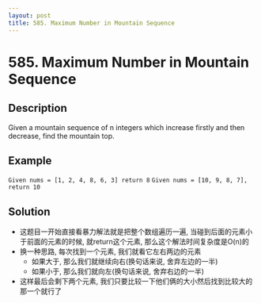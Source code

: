 ```yaml
---
layout: post
title: 585. Maximum Number in Mountain Sequence
---
```


# 585. Maximum Number in Mountain Sequence

## Description
Given a mountain sequence of n integers which increase firstly and then decrease, find the mountain top.

## Example
`Given nums = [1, 2, 4, 8, 6, 3] return 8`
`Given nums = [10, 9, 8, 7], return 10`

## Solution
- 这题目一开始直接看暴力解法就是把整个数组遍历一遍, 当碰到后面的元素小于前面的元素的时候, 就return这个元素, 那么这个解法时间复杂度是O(n)的
- 换一种思路, 每次找到一个元素, 我们就看它左右两边的元素
  - 如果大于, 那么我们就继续向右(换句话来说, 舍弃左边的一半)
  - 如果小于, 那么我们就向左(换句话来说, 舍弃右边的一半)
- 这样最后会剩下两个元素, 我们只要比较一下他们俩的大小然后找到比较大的那一个就行了
